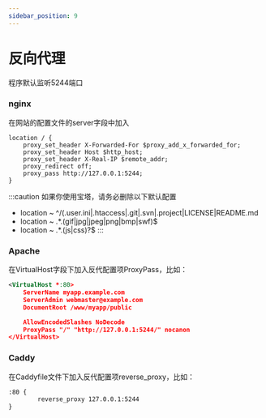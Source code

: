 ```yaml
---
sidebar_position: 9
---
```


# 反向代理
程序默认监听5244端口
### nginx
在网站的配置文件的server字段中加入
```nginx
location / {
    proxy_set_header X-Forwarded-For $proxy_add_x_forwarded_for;
    proxy_set_header Host $http_host;
    proxy_set_header X-Real-IP $remote_addr;
    proxy_redirect off;
    proxy_pass http://127.0.0.1:5244;
}
```
:::caution
如果你使用宝塔，请务必删除以下默认配置
- location ~ ^/(\.user.ini|\.htaccess|\.git|\.svn|\.project|LICENSE|README.md
- location ~ .*\.(gif|jpg|jpeg|png|bmp|swf)$
- location ~ .*\.(js|css)?$
:::

### Apache
在VirtualHost字段下加入反代配置项ProxyPass，比如：
```xml
<VirtualHost *:80>
    ServerName myapp.example.com
    ServerAdmin webmaster@example.com
    DocumentRoot /www/myapp/public

    AllowEncodedSlashes NoDecode
    ProxyPass "/" "http://127.0.0.1:5244/" nocanon
</VirtualHost>
```

### Caddy
在Caddyfile文件下加入反代配置项reverse_proxy，比如：
```xml
:80 {
        reverse_proxy 127.0.0.1:5244
}
```
